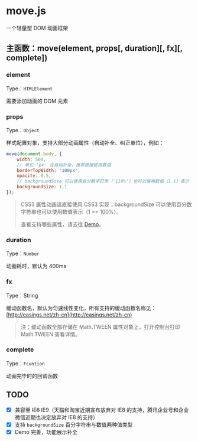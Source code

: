 # move.js
一个轻量型 DOM 动画框架

## 主函数：move(element, props[, duration][, fx][, complete])

### element
Type：`HTMLElement`

需要添加动画的 DOM 元素

### props
Type：`Object`

样式配置对象，支持大部分动画属性（自动补全、纠正单位），例如：
```javascript
move(document.body, {
    width: 500,
    // 单位 'px' 会自动补全，推荐直接使用数值
    borderTopWidth: '100px',
    opacity: 0.5,
    // backgroundSize 可以使用百分数字符串（'110%'）也可以使用数值（1.1）表示
    backgroundSize: 1.1
});
```
> CSS3 属性动画请直接使用 CSS3 实现；backgroundSize 可以使用百分数字符串也可以使用数值表示（1 == 100%）。
> 
> 查看支持哪些属性，请去往 [Demo](http://yangfch3.com/move.js/)。

### duration
Type：`Number`

动画耗时，默认为 400ms

### fx
Type：String

缓动函数名，默认为匀速线性变化，所有支持的缓动函数名称见：[http://easings.net/zh-cn](http://easings.net/zh-cn)
> 注：缓动函数全部存储在 Math.TWEEN 属性对象上，打开控制台打印 Math.TWEEN 查看详情。

### complete
Type：`Fcuntion`

动画完毕时的回调函数

## TODO
- [x] 兼容至 ~~IE8~~ IE9（天猫和淘宝近期宣布放弃对 IE8 的支持，腾讯企业号和企业微信近期也决定放弃对 IE8 的支持）
- [x] 支持 `backgroundSize` 百分字符串与数值两种值类型
- [x] Demo 完善，功能展示补全